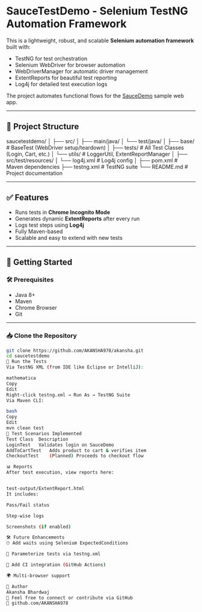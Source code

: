 #  SauceTestDemo - Selenium TestNG Automation Framework

This is a lightweight, robust, and scalable **Selenium automation framework** built with:

-  TestNG for test orchestration  
-  Selenium WebDriver for browser automation  
-  WebDriverManager for automatic driver management  
-  ExtentReports for beautiful test reporting  
-  Log4j for detailed test execution logs  

The project automates functional flows for the [SauceDemo](https://www.saucedemo.com/) sample web app.

---

## 📁 Project Structure

saucetestdemo/
│
├── src/
│ ├── main/java/
│ └── test/java/
│ ├── base/ # BaseTest (WebDriver setup/teardown)
│ ├── tests/ # All Test Classes (Login, Cart, etc.)
│ └── utils/ # LoggerUtil, ExtentReportManager
│
├── src/test/resources/
│ └── log4j.xml # Log4j config
│
├── pom.xml # Maven dependencies
├── testng.xml # TestNG suite
└── README.md # Project documentation

---

## ✅ Features

-  Runs tests in **Chrome Incognito Mode**
-  Generates dynamic **ExtentReports** after every run
-  Logs test steps using **Log4j**
-  Fully Maven-based
-  Scalable and easy to extend with new tests

---

## 🚀 Getting Started

### 🛠 Prerequisites

- Java 8+
- Maven
- Chrome Browser
- Git

---

### 📥 Clone the Repository

```bash
git clone https://github.com/AKANSHA978/akansha.git
cd saucetestdemo
🧪 Run the Tests
Via TestNG XML (from IDE like Eclipse or IntelliJ):

mathematica
Copy
Edit
Right-click testng.xml → Run As → TestNG Suite
Via Maven CLI:

bash
Copy
Edit
mvn clean test
🧾 Test Scenarios Implemented
Test Class	Description
LoginTest	Validates login on SauceDemo
AddToCartTest	Adds product to cart & verifies item
CheckoutTest	(Planned) Proceeds to checkout flow

📊 Reports
After test execution, view reports here:


test-output/ExtentReport.html
It includes:

Pass/Fail status

Step-wise logs

Screenshots (if enabled)

🛠 Future Enhancements
⏱ Add waits using Selenium ExpectedConditions

🔄 Parameterize tests via testng.xml

🔁 Add CI integration (GitHub Actions)

🌍 Multi-browser support

🤝 Author
Akansha Bhardwaj
📧 Feel free to connect or contribute via GitHub
🔗 github.com/AKANSHA978
